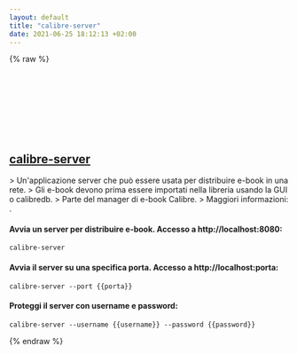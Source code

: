 ```yaml
---
layout: default
title: "calibre-server"
date: 2021-06-25 18:12:13 +02:00
---
```

{% raw %}
<h2 id="calibre-server">
  <a href="/it/common/calibre-server.html">calibre-server</a> <a href="#calibre-server"><svg class="icon">
    <use href="/assets/images/unicode_sprite.svg#link" />
  </svg></a>
</h2>
> Un'applicazione server che può essere usata per distribuire e-book in una rete.
> Gli e-book devono prima essere importati nella libreria usando la GUI o calibredb.
> Parte del manager di e-book Calibre.
> Maggiori informazioni: <https://manual.calibre-ebook.com/generated/en/calibre-server.html>.

#### Avvia un server per distribuire e-book. Accesso a http://localhost:8080:
```shell
calibre-server
```
#### Avvia il server su una specifica porta. Accesso a http://localhost:porta:
```shell
calibre-server --port {{porta}}
```
#### Proteggi il server con username e password:
```shell
calibre-server --username {{username}} --password {{password}}
```
{% endraw %}